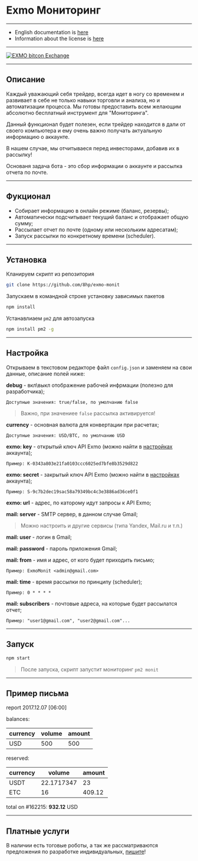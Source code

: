 # Exmo Мониторинг

---

* English documentation is [here](https://github.com/8hp/exmo-monit/blob/master/README.md)
* Information about the license is [here](https://github.com/8hp/exmo-monit/blob/master/LICENSE)

---

[![EXMO bitcon Exchange](https://exmo.me/static/img/affiliate/affiliate4_ru.png "EXMO bitcon Exchange")](https://exmo.me/?ref=168135)

---

## Описание

Каждый уважающий себя трейдер, всегда идет в ногу со временем и развивает в себе не только 
навыки торговли и анализа, но и автоматизации процесса. Мы готовы предоставить всем желающим 
абсолютно бесплатный инструмент для "Мониторинга". 

Данный функционал будет полезен, если трейдер находится в дали от своего компьютера и ему 
очень важно получать актуальную информацию о аккаунте. 

В нашем случае, мы отчитываеся перед инвесторами, добавив их в рассылку!

Основаня задача бота - это сбор информации о аккаунте и рассылка отчета по почте.

---

## Фукционал

* Собирает информацию в онлайн режиме (баланс, резервы);
* Автоматически подсчитывает текущий баланс и отображает общую сумму;
* Рассылает отчет по почте (одному или нескольким адресатам);
* Запуск рассылки по конкретному времени (scheduler).

---

## Установка

Кланируем скрипт из репозитория

```bash
git clone https://github.com/8hp/exmo-monit
```

Запускаем в командной строке установку зависимых пакетов

```bash
npm install
```

Устанавлиаем `pm2` для автозапуска

```bash
npm install pm2 -g
```

---

## Настройка

Открываем в текстовом редакторе файл `config.json` и заменяем на свои данные, описание полей ниже:

**debug** - вкл\выкл отображение рабочей инфрмации (полезно для разработчика);

    Доступные значения: true/false, по умолчанию false

> Важно, при значениее `false` рассылка активируется!

**currency** - основная валюта для конвертации при расчетах;

    Доступные значения: USD/BTC, по умолчанию USD

**exmo: key** - открытый ключ API Exmo (можно найти в [настройках](https://exmo.me/ru/profile) аккаунта);

    Пример: K-0343a803e21fa0103ccc6025ed7bfe8b3529d822

**exmo: secret** - закрытый ключ API Exmo (можно найти в [настройках](https://exmo.me/ru/profile) аккаунта);

    Пример: S-9c7b2dec19sac58a79349bc4c3e3886ad36ce0f1

**exmo: url** - адрес, по каторому идут запросы к API Exmo;

**mail: server** - SMTP сервер, в данном случае Gmail;

> Можно настроить и другие сервисы (типа Yandex, Mail.ru и т.п.)

**mail: user** - логин в Gmail;

**mail: password** - пароль приложения Gmail;

**mail: from** - имя и адрес, от кого будет приходить письмо;

    Пример: ExmoMonit <admin@gmail.com>

**mail: time** - время рассылки по принципу (scheduler);

    Пример: 0 * * * *

**mail: subscribers** - почтовые адреса, на которые будет рассылатся отчет;

    Пример: "user1@gmail.com", "user2@gmail.com"...

---

## Запуск

```bash
npm start
```

> После запуска, скрипт запустит мониторинг `pm2 monit`

---

## Пример письма

report 2017.12.07 \[06:00\]

balances:

| currency | volume | amount  |
| ------------- | ------------- | ------------- |
| USD | 500 | 500 |

reserved:

| currency | volume | amount  |
| ------------- | ------------- | ------------- |
| USDT | 22.1717347 | 23 |
| ETC | 16 | 409.12 |

total on #162215: **932.12** USD

---

## Платные услуги

В наличии есть тоговые роботы, а так же рассматриваются предложения по разработке индивидуальных, [пишите](mailto:vyacheslav.tomasevich@gmail.com)!
